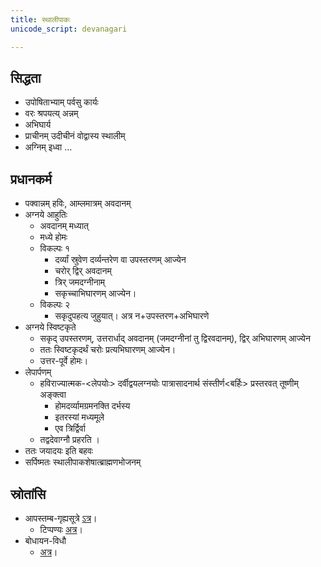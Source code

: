```yaml
---
title: स्थालीपाकः
unicode_script: devanagari

---
```


## सिद्धता
- उपोषिताभ्याम् पर्वसु कार्यः
- वरः श्रपयत्य् अन्नम्
- अभिघार्य
- प्राचीनम् उदीचीनं वोद्वास्य स्थालीम्
- अग्निम् इध्वा …

## प्रधानकर्म
- पक्वान्नम् हविः, आम्लमात्रम् अवदानम्
- अग्नये आहुतिः
  - अवदानम् मध्यात्
  - मध्ये होमः
  - विकल्पः १
    - दर्व्यां स्रुवेण दर्व्यन्तरेण वा उपस्तरणम् आज्येन
    - चरोर् द्विर् अवदानम्
    - त्रिर् जमदग्नीनाम्
    - सकृच्चाभिघारणम् आज्येन।
  - विकल्पः २
    - सकृदुपहत्य जुहुयात्। अत्र न+उपस्तरण+अभिघारणे
- अग्नये स्विष्टकृते
  - सकृद् उपस्तरणम्, उत्तरार्धाद् अवदानम् (जमदग्नीनां तु द्विरवदानम्), द्विर् अभिघारणम् आज्येन
  - ततः स्विष्टकृदर्थं चरोः प्रत्यभिघारणम् आज्येन।
  - उत्तर-पूर्वे होमः।
- लेपार्पणम्
  - हविराज्यात्मक-<लेपयोः> दर्वीद्वयलग्नयोः पात्रासादनार्थ संस्तीर्ण<बर्हिः> प्रस्तरवत् तूष्णीम् अङ्क्त्वा
    - होमदर्व्यामग्रमनक्ति दर्भस्य
    -  इतरस्यां मध्यमूले
    - एव त्रिर्द्विर्वा
  -  तद्वदेवाग्नौ प्रहरति ।
- ततः जयादयः इति बहवः
- सर्पिष्मतः स्थालीपाकशेषात्ब्राह्मणभोजनम्

## स्रोतांसि
- आपस्तम्ब-गृह्यसूत्रे [ऽत्र](https://archive.org/stream/APASTHAMBAGRUHYASUTRAMSUDARSHANAHARADATHA/APASTHAMBA%20GRUHYASUTRAM%20%28SUDARSHANA%2CHARADATHA%29#page/n123/mode/2up)।
    - टिप्पण्यः [अत्र](https://checkvist.com/checklists/575296/export.html?export_notes=true&&task_ids=22638263)।
- बोधायन-विधौ
    - [अत्र](https://archive.org/stream/Bodhayana-Grihya-Sutra-shyAma-shAstrI-ed/bodhayana%20grihya%20sutra#page/n37/mode/2up)।